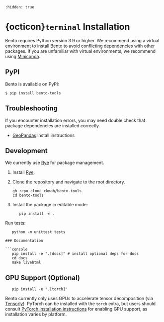 ```{toctree}
:hidden: true
```

# {octicon}`terminal` Installation

Bento requires Python version 3.9 or higher. We recommend using a virtual environment to install Bento to avoid conflicting dependencies with other packages. If you are unfamiliar with virtual environments, we recommend using [Miniconda](https://docs.conda.io/en/latest/miniconda.html).

## PyPI

Bento is available on PyPI:

```console
$ pip install bento-tools
```

## Troubleshooting
If you encounter installation errors, you may need double check that package dependencies are installed correctly.

- [GeoPandas](https://geopandas.org/en/stable/getting_started/install.html#installing-with-pip) install instructions
## Development

We currently use [Rye](https://rye-up.com/) for package management. 

1. Install [Rye](https://rye-up.com/guide/installation/).
2. Clone the repository and navigate to the root directory.
   ```console
   gh repo clone ckmah/bento-tools
   cd bento-tools
   ```

3. Install the package in editable mode:

   ```console
      pip install -e .
   ```

Run tests:
   ```console
      python -m unittest tests

### Documentation

   ```console
      pip install -e ".[docs]" # install optional deps for docs
      cd docs
      make livehtml
   ```


## GPU Support (Optional)

   ```console
      pip install -e ".[torch]"
   ```


Bento currently only uses GPUs to accelerate tensor decomposition (via [Tensorly](https://tensorly.org/stable/index.html)). PyTorch can be installed with the `torch` extra, but users should consult [PyTorch installation instructions](https://pytorch.org/get-started/locally/) for enabling GPU support, as installation varies by platform.
